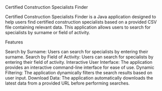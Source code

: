 
Certified Construction Specialists Finder

Certified Construction Specialists Finder is a Java application designed to help users find certified construction specialists based on a provided CSV file containing relevant data. This application allows users to search for specialists by surname or field of activity.

Features

Search by Surname: Users can search for specialists by entering their surname.
Search by Field of Activity: Users can search for specialists by entering their field of activity.
Interactive User Interface: The application provides an interactive command-line interface for ease of use.
Dynamic Filtering: The application dynamically filters the search results based on user input.
Download Data: The application automatically downloads the latest data from a provided URL before performing searches.
